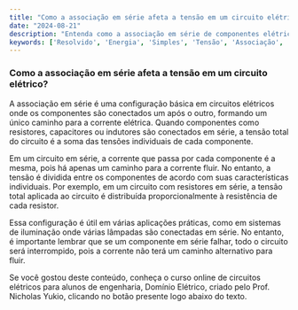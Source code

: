 ```yaml
---
title: "Como a associação em série afeta a tensão em um circuito elétrico?"
date: "2024-08-21"
description: "Entenda como a associação em série de componentes elétricos influencia a tensão em um circuito."
keywords: ['Resolvido', 'Energia', 'Simples', 'Tensão', 'Associação', 'série', 'Sistema']
---
```


### Como a associação em série afeta a tensão em um circuito elétrico?

A associação em série é uma configuração básica em circuitos elétricos onde os componentes são conectados um após o outro, formando um único caminho para a corrente elétrica. Quando componentes como resistores, capacitores ou indutores são conectados em série, a tensão total do circuito é a soma das tensões individuais de cada componente.

Em um circuito em série, a corrente que passa por cada componente é a mesma, pois há apenas um caminho para a corrente fluir. No entanto, a tensão é dividida entre os componentes de acordo com suas características individuais. Por exemplo, em um circuito com resistores em série, a tensão total aplicada ao circuito é distribuída proporcionalmente à resistência de cada resistor.

Essa configuração é útil em várias aplicações práticas, como em sistemas de iluminação onde várias lâmpadas são conectadas em série. No entanto, é importante lembrar que se um componente em série falhar, todo o circuito será interrompido, pois a corrente não terá um caminho alternativo para fluir.

Se você gostou deste conteúdo, conheça o curso online de circuitos elétricos para alunos de engenharia, Domínio Elétrico, criado pelo Prof. Nicholas Yukio, clicando no botão presente logo abaixo do texto.